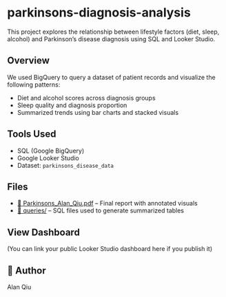 # parkinsons-diagnosis-analysis
This project explores the relationship between lifestyle factors (diet, sleep, alcohol) and Parkinson’s disease diagnosis using SQL and Looker Studio.

## Overview
We used BigQuery to query a dataset of patient records and visualize the following patterns:
- Diet and alcohol scores across diagnosis groups
- Sleep quality and diagnosis proportion
- Summarized trends using bar charts and stacked visuals

## Tools Used
- SQL (Google BigQuery)
- Google Looker Studio
- Dataset: `parkinsons_disease_data`

## Files  
- [📄 Parkinsons_Alan_Qiu.pdf](./Parkinsons_Alan_Qiu.pdf) – Final report with annotated visuals  
- [📁 queries/](./) – SQL files used to generate summarized tables


## View Dashboard
(You can link your public Looker Studio dashboard here if you publish it)

## 👤 Author
Alan Qiu
